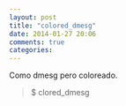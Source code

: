 ```yaml
---
layout: post
title: "colored_dmesg"
date: 2014-01-27 20:06
comments: true
categories: 
---
```

Como dmesg pero coloreado.

>$ clored_dmesg

